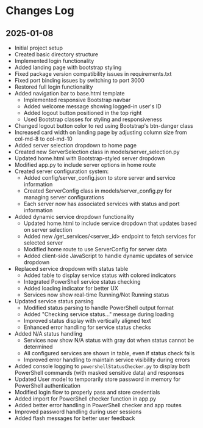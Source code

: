 # Changes Log

## 2025-01-08
- Initial project setup
- Created basic directory structure
- Implemented login functionality
- Added landing page with bootstrap styling
- Fixed package version compatibility issues in requirements.txt
- Fixed port binding issues by switching to port 3000
- Restored full login functionality
- Added navigation bar to base.html template
  - Implemented responsive Bootstrap navbar
  - Added welcome message showing logged-in user's ID
  - Added logout button positioned in the top right
  - Used Bootstrap classes for styling and responsiveness
- Changed logout button color to red using Bootstrap's btn-danger class
- Increased card width on landing page by adjusting column size from col-md-8 to col-md-10
- Added server selection dropdown to home page
- Created new ServerSelection class in models/server_selection.py
- Updated home.html with Bootstrap-styled server dropdown
- Modified app.py to include server options in home route
- Created server configuration system:
  - Added config/server_config.json to store server and service information
  - Created ServerConfig class in models/server_config.py for managing server configurations
  - Each server now has associated services with status and port information
- Added dynamic service dropdown functionality
  - Updated home.html to include service dropdown that updates based on server selection
  - Added new /get_services/<server_id> endpoint to fetch services for selected server
  - Modified home route to use ServerConfig for server data
  - Added client-side JavaScript to handle dynamic updates of service dropdown
- Replaced service dropdown with status table
  - Added table to display service status with colored indicators
  - Integrated PowerShell service status checking
  - Added loading indicator for better UX
  - Services now show real-time Running/Not Running status
- Updated service status parsing
  - Modified status parsing to handle PowerShell output format
  - Added "Checking service status..." message during loading
  - Improved status display with vertically aligned text
  - Enhanced error handling for service status checks
- Added N/A status handling
  - Services now show N/A status with gray dot when status cannot be determined
  - All configured services are shown in table, even if status check fails
  - Improved error handling to maintain service visibility during errors
- Added console logging to `powershellStatusChecker.py` to display both PowerShell commands (with masked sensitive data) and responses
- Updated User model to temporarily store password in memory for PowerShell authentication
- Modified login flow to properly pass and store credentials
- Added import for PowerShell checker function in app.py
- Added better error handling in PowerShell checker and app routes
- Improved password handling during user sessions
- Added flash messages for better user feedback
